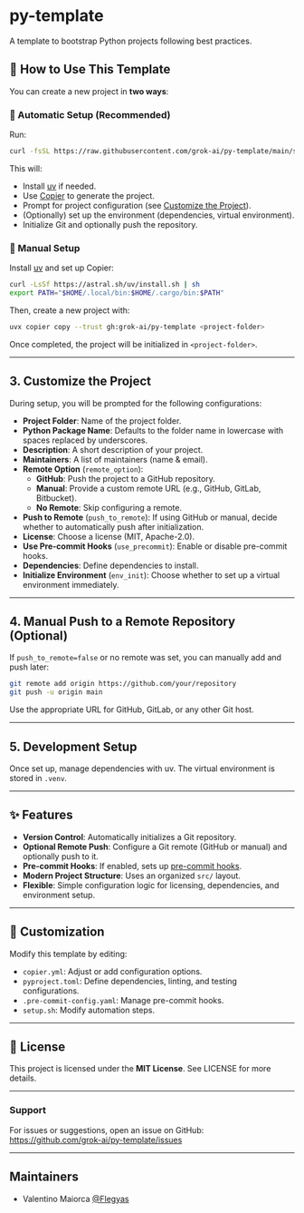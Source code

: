 # py-template

A template to bootstrap Python projects following best practices.

## 🚀 How to Use This Template

You can create a new project in **two ways**:

### 🔹 Automatic Setup (Recommended)

Run:

```bash
curl -fsSL https://raw.githubusercontent.com/grok-ai/py-template/main/setup.sh -o setup.sh && bash setup.sh
```

This will:
- Install [uv](https://github.com/astral-sh/uv) if needed.
- Use [Copier](https://copier.readthedocs.io/en/stable/) to generate the project.
- Prompt for project configuration (see [Customize the Project](#3-customize-the-project)).
- (Optionally) set up the environment (dependencies, virtual environment).
- Initialize Git and optionally push the repository.

### 🔹 Manual Setup

Install [uv](https://github.com/astral-sh/uv) and set up Copier:

```bash
curl -LsSf https://astral.sh/uv/install.sh | sh
export PATH="$HOME/.local/bin:$HOME/.cargo/bin:$PATH"
```

Then, create a new project with:

```bash
uvx copier copy --trust gh:grok-ai/py-template <project-folder>
```

Once completed, the project will be initialized in `<project-folder>`.

---

## 3. Customize the Project

During setup, you will be prompted for the following configurations:

- **Project Folder**: Name of the project folder.
- **Python Package Name**: Defaults to the folder name in lowercase with spaces replaced by underscores.
- **Description**: A short description of your project.
- **Maintainers**: A list of maintainers (name & email).
- **Remote Option** (`remote_option`):
  - **GitHub**: Push the project to a GitHub repository.
  - **Manual**: Provide a custom remote URL (e.g., GitHub, GitLab, Bitbucket).
  - **No Remote**: Skip configuring a remote.
- **Push to Remote** (`push_to_remote`): If using GitHub or manual, decide whether to automatically push after initialization.
- **License**: Choose a license (MIT, Apache-2.0).
- **Use Pre-commit Hooks** (`use_precommit`): Enable or disable pre-commit hooks.
- **Dependencies**: Define dependencies to install.
- **Initialize Environment** (`env_init`): Choose whether to set up a virtual environment immediately.

---

## 4. Manual Push to a Remote Repository (Optional)

If `push_to_remote=false` or no remote was set, you can manually add and push later:

```bash
git remote add origin https://github.com/your/repository
git push -u origin main
```

Use the appropriate URL for GitHub, GitLab, or any other Git host.

---

## 5. Development Setup

Once set up, manage dependencies with uv. The virtual environment is stored in `.venv`.

---

## ✨ Features

- **Version Control**: Automatically initializes a Git repository.
- **Optional Remote Push**: Configure a Git remote (GitHub or manual) and optionally push to it.
- **Pre-commit Hooks**: If enabled, sets up [pre-commit hooks](https://pre-commit.com/).
- **Modern Project Structure**: Uses an organized `src/` layout.
- **Flexible**: Simple configuration logic for licensing, dependencies, and environment setup.

---

## 🔧 Customization

Modify this template by editing:

- `copier.yml`: Adjust or add configuration options.
- `pyproject.toml`: Define dependencies, linting, and testing configurations.
- `.pre-commit-config.yaml`: Manage pre-commit hooks.
- `setup.sh`: Modify automation steps.

---

## 📝 License

This project is licensed under the **MIT License**. See LICENSE for more details.

---

### Support

For issues or suggestions, open an issue on GitHub: https://github.com/grok-ai/py-template/issues

---

## Maintainers

- Valentino Maiorca [@Flegyas](https://github.com/Flegyas)
